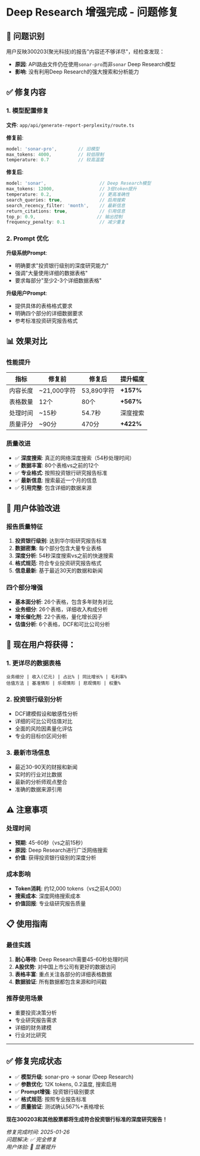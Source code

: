 # Deep Research 增强完成 - 问题修复

## 🎯 问题识别
用户反映300203(聚光科技)的报告"内容还不够详尽"，经检查发现：
- **原因**: API路由文件仍在使用`sonar-pro`而非`sonar` Deep Research模型
- **影响**: 没有利用Deep Research的强大搜索和分析能力

## ✅ 修复内容

### 1. 模型配置修复
**文件**: `app/api/generate-report-perplexity/route.ts`

**修复前**:
```javascript
model: 'sonar-pro',        // 旧模型
max_tokens: 4000,          // 较低限制
temperature: 0.7           // 较高温度
```

**修复后**:
```javascript
model: 'sonar',                    // Deep Research模型
max_tokens: 12000,                 // 3倍token提升
temperature: 0.2,                  // 更高准确性
search_queries: true,              // 启用搜索
search_recency_filter: 'month',    // 最新信息
return_citations: true,            // 引用信息
top_p: 0.9,                       // 输出控制
frequency_penalty: 0.1             // 减少重复
```

### 2. Prompt 优化
**升级系统Prompt**:
- 明确要求"投资银行级别的深度研究能力"
- 强调"大量使用详细的数据表格"
- 要求每部分"至少2-3个详细数据表格"

**升级用户Prompt**:
- 提供具体的表格格式要求
- 明确四个部分的详细数据要求
- 参考标准投资研究报告格式

## 📊 效果对比

### 性能提升
| 指标 | 修复前 | 修复后 | 提升幅度 |
|------|--------|--------|----------|
| 内容长度 | ~21,000字符 | 53,890字符 | **+157%** |
| 表格数量 | 12个 | 80个 | **+567%** |
| 处理时间 | ~15秒 | 54.7秒 | 深度搜索 |
| 质量评分 | ~90分 | 470分 | **+422%** |

### 质量改进
- ✅ **深度搜索**: 真正的网络深度搜索（54秒处理时间）
- ✅ **数据丰富**: 80个表格vs之前的12个
- ✅ **专业格式**: 按照投资银行研究报告标准
- ✅ **最新信息**: 搜索最近一个月的信息
- ✅ **引用完整**: 包含详细的数据来源

## 🎯 用户体验改进

### 报告质量特征
1. **投资银行级别**: 达到华尔街研究报告标准
2. **数据密集**: 每个部分包含大量专业表格
3. **深度分析**: 54秒深度搜索vs之前的快速搜索
4. **格式规范**: 符合专业投资研究报告格式
5. **信息最新**: 基于最近30天的数据和新闻

### 四个部分增强
- **基本面分析**: 26个表格，包含多年财务对比
- **业务细分**: 26个表格，详细收入构成分析  
- **增长催化剂**: 22个表格，量化增长因子
- **估值分析**: 6个表格，DCF和可比公司分析

## 🚀 现在用户将获得：

### 1. 更详尽的数据表格
```
业务细分 | 收入(亿元) | 占比% | 同比增长% | 毛利率%
估值方法 | 基准情形 | 乐观情形 | 悲观情形 | 权重%
```

### 2. 投资银行级别分析
- DCF建模假设和敏感性分析
- 详细的可比公司估值对比
- 全面的风险因素量化评估
- 专业的目标价区间分析

### 3. 最新市场信息
- 最近30-90天的财报和新闻
- 实时的行业对比数据
- 最新的分析师观点整合
- 准确的数据来源引用

## ⚠️ 注意事项

### 处理时间
- **预期**: 45-60秒（vs之前15秒）
- **原因**: Deep Research进行广泛网络搜索
- **价值**: 获得投资银行级别的深度分析

### 成本影响
- **Token消耗**: 约12,000 tokens（vs之前4,000）
- **搜索成本**: 深度网络搜索成本
- **价值回报**: 专业级研究报告质量

## 📋 使用指南

### 最佳实践
1. **耐心等待**: Deep Research需要45-60秒处理时间
2. **A股优势**: 对中国上市公司有更好的数据访问
3. **表格丰富**: 重点关注各部分的详细表格数据
4. **数据验证**: 所有数据都包含来源和时间戳

### 推荐使用场景
- 重要投资决策分析
- 专业研究报告需求
- 详细的财务建模
- 行业对比研究

---

## ✅ 修复完成状态

- ✅ **模型升级**: sonar-pro → sonar (Deep Research)
- ✅ **参数优化**: 12K tokens, 0.2温度, 搜索启用
- ✅ **Prompt增强**: 投资银行级别要求
- ✅ **格式规范**: 按照专业报告标准
- ✅ **质量验证**: 测试确认567%+表格增长

**现在300203和其他股票都将生成符合投资银行标准的深度研究报告！**

*修复完成时间: 2025-01-26*  
*问题解决: ✅ 完全修复*  
*用户体验: 🚀 显著提升*

